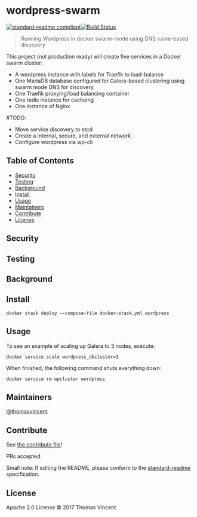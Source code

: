 # wordpress-swarm

[![standard-readme compliant](https://img.shields.io/badge/standard--readme-OK-green.svg?style=flat-square)](https://github.com/RichardLitt/standard-readme)[![Build Status](https://travis-ci.org/thomasvincent/wordpress-swarm.svg?branch=master)](https://travis-ci.org/thomasvincent/wordpress-swarm)

> Running Wordpress in docker swarm-mode using DNS name-based discovery

This project (not production ready) will create five services in a Docker swarm cluster:
* A wordpress instance with labels for Traefik to load-balance
* One MariaDB database configured for Galera-based clustering using swarm mode DNS for discovery
* One Traefik proxying/load balancing container 
* One redis instance for cacheing
* One instance of Nginx

#TODO:
* Move service discovery to etcd
* Create a internal, secure, and external network
* Configure wordpress via wp-cli

## Table of Contents

- [Security](#security)
- [Testing](#testing)
- [Background](#background)
- [Install](#install)
- [Usage](#usage)
- [Maintainers](#maintainers)
- [Contribute](#contribute)
- [License](#license)

## Security

## Testing

## Background

## Install

```
docker stack deploy --compose-file docker-stack.yml wordpress
```

## Usage

To see an example of scaling up Galera to 3 nodes, execute:
```
docker service scale wordpress_dbcluster=3
```
When finished, the following command shuts everything down:
```
docker service rm wpcluster wordpress
```

## Maintainers

[@thomasvincent](https://github.com/thomasvincent)

## Contribute

See [the contribute file](contribute.md)!

PRs accepted.

Small note: If editing the README, please conform to the [standard-readme](https://github.com/RichardLitt/standard-readme) specification.

## License

Apache 2.0 License © 2017 Thomas Vincent
